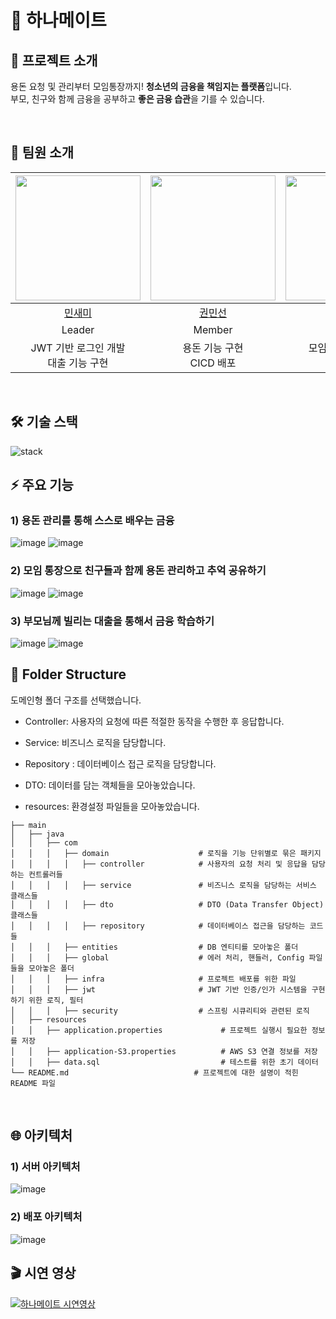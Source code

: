 # 👫 하나메이트

## 💬 프로젝트 소개
용돈 요청 및 관리부터 모임통장까지! <b>청소년의 금융을 책임지는 플랫폼</b>입니다. <br />
부모, 친구와 함께 금융을 공부하고 <b>좋은 금융 습관</b>을 기를 수 있습니다.

<br>

## 🙋 팀원 소개

| <img src="https://github.com/petcu1004.png" width="200" height="200"/> | <img src="https://github.com/helloalpaca.png" width="200" height="200"> | <img src="https://github.com/Ansix1207.png" width="200" height="200"> |
|:----------------------------------------------------------------------:|:-----------------------------------------------------------------------:|:---------------------------------------------------------------------:|
|                  [민새미](https://github.com/petcu1004)                   |                  [권민선](https://github.com/helloalpaca)                  |                  [최안식](https://github.com/Ansix1207)                  |
|                                 Leader                                 |                                 Member                                  |                                Member                                 |
|                     JWT 기반 로그인 개발 <br /> 대출 기능 구현                      |                         용돈 기능 구현 <br /> CICD 배포                         |                       모임통장 기능 구현 <br /> CICD 배포                       |
<br>

## 🛠️ 기술 스택 

<img src="src/main/resources/readme/hanamate_stack.png" alt="stack">

## ⚡ 주요 기능

### 1) 용돈 관리를 통해 스스로 배우는 금융
![image](./src/main/resources/readme/wallet-child.png)
![image](./src/main/resources/readme/wallet-parent.png)

### 2) 모임 통장으로 친구들과 함께 용돈 관리하고 추억 공유하기
![image](./src/main/resources/readme/moim1.png)
![image](./src/main/resources/readme/moim2.png)

### 3) 부모님께 빌리는 대출을 통해서 금융 학습하기
  ![image](./src/main/resources/readme/loan-child.png)
  ![image](./src/main/resources/readme/loan-parent.png)

## 📂 Folder Structure

도메인형 폴더 구조를 선택했습니다.

- Controller: 사용자의 요청에 따른 적절한 동작을 수행한 후 응답합니다.

- Service: 비즈니스 로직을 담당합니다. 

- Repository : 데이터베이스 접근 로직을 담당합니다. 

- DTO: 데이터를 담는 객체들을 모아놓았습니다.

- resources: 환경설정 파일들을 모아놓았습니다.

```
├── main
│   ├── java
│   │   ├── com
│   │   │   ├── domain                    # 로직을 기능 단위별로 묶은 패키지
│   │   │   │   ├── controller            # 사용자의 요청 처리 및 응답을 담당하는 컨트롤러들
│   │   │   │   ├── service               # 비즈니스 로직을 담당하는 서비스 클래스들
│   │   │   │   ├── dto                   # DTO (Data Transfer Object) 클래스들
│   │   │   │   ├── repository            # 데이터베이스 접근을 담당하는 코드들
│   │   │   ├── entities                  # DB 엔티티를 모아놓은 폴더
│   │   │   ├── global                    # 에러 처리, 핸들러, Config 파일들을 모아놓은 폴더
│   │   │   ├── infra                     # 프로젝트 배포를 위한 파일
│   │   │   ├── jwt                       # JWT 기반 인증/인가 시스템을 구현하기 위한 로직, 필터
│   │   │   ├── security                  # 스프링 시큐리티와 관련된 로직
│   ├── resources
│   │   ├── application.properties             # 프로젝트 실행시 필요한 정보를 저장
│   │   ├── application-S3.properties          # AWS S3 연결 정보를 저장
│   │   ├── data.sql                           # 테스트를 위한 초기 데이터
└── README.md                            # 프로젝트에 대한 설명이 적힌 README 파일
```

<br>

## 🌐 아키텍처

### 1) 서버 아키텍처
![image](./src/main/resources/readme/hanamate-server-architecture.png)
### 2) 배포 아키텍처
![image](./src/main/resources/readme/hanamate-cicd-architecture.png)

## 🎬 시연 영상

[![하나메이트 시연영상](http://img.youtube.com/vi/m-6irBoz81I/0.jpg)](https://www.youtube.com/watch?v=m-6irBoz81I) 